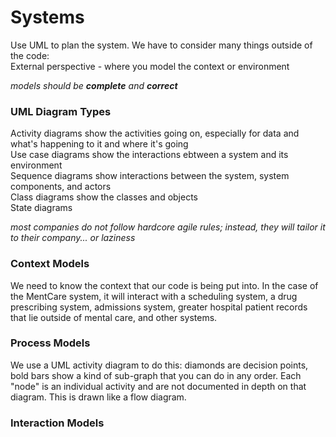 # Systems
Use UML to plan the system. We have to consider many things outside of the code:  
External perspective - where you model the context or environment  

*models should be **complete** and **correct***

### UML Diagram Types
Activity diagrams show the activities going on, especially for data and what's happening to it and where it's going  
Use case diagrams show the interactions ebtween a system and its environment  
Sequence diagrams show interactions between the system, system components, and actors  
Class diagrams show the classes and objects  
State diagrams  

*most companies do not follow hardcore agile rules; instead, they will tailor it to their company... or laziness*

### Context Models
We need to know the context that our code is being put into. In the case of the MentCare system, it will interact with a scheduling system, a drug prescribing system, admissions system, greater hospital patient records that lie outside of mental care, and other systems.  

### Process Models
We use a UML activity diagram to do this: diamonds are decision points, bold bars show a kind of sub-graph that you can do in any order. Each "node" is an individual activity and are not documented in depth on that diagram. This is drawn like a flow diagram. 

### Interaction Models
